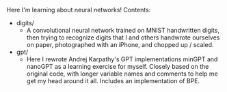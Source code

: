 Here I'm learning about neural networks! Contents:
- digits/
  - A convolutional neural network trained on MNIST handwritten digits, then trying to recognize digits that I and others handwrote ourselves on paper, photographed with an iPhone, and chopped up / scaled.
- gpt/
  - Here I rewrote Andrej Karpathy's GPT implementations minGPT and nanoGPT as a learning exercise for myself. Closely based on the original code, with longer variable names and comments to help me get my head around it all. Includes an implementation of BPE.
